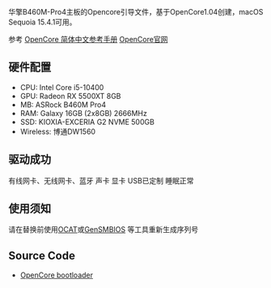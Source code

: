 
华擎B460M-Pro4主板的Opencore引导文件，基于OpenCore1.04创建，macOS Sequoia 15.4.1可用。

参考 [OpenCore 简体中文参考手册](https://github.com/SukkaW/OpenCore-Document-zh_Hans) [OpenCore官网](https://github.com/acidanthera/OpenCorePkg)

## 硬件配置

- CPU: Intel Core i5-10400
- GPU: Radeon RX 5500XT 8GB
- MB: ASRock B460M Pro4
- RAM: Galaxy 16GB (2x8GB) 2666MHz
- SSD: KIOXIA-EXCERIA G2 NVME 500GB
- Wireless: 博通DW1560

## 驱动成功

有线网卡、无线网卡、蓝牙
声卡
显卡
USB已定制
睡眠正常

## 使用须知

请在替换前使用[OCAT](https://github.com/ic005k/OCAuxiliaryTools)或[GenSMBIOS](https://github.com/corpnewt/GenSMBIOS) 等工具重新生成序列号

## Source Code

- [OpenCore bootloader](https://github.com/acidanthera/OpenCorePkg)